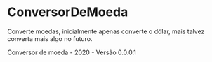 # ConversorDeMoeda
Converte moedas, inicialmente apenas converte o dólar, mais talvez converta mais algo no futuro.

Conversor de moeda - 2020 - Versão 0.0.0.1
